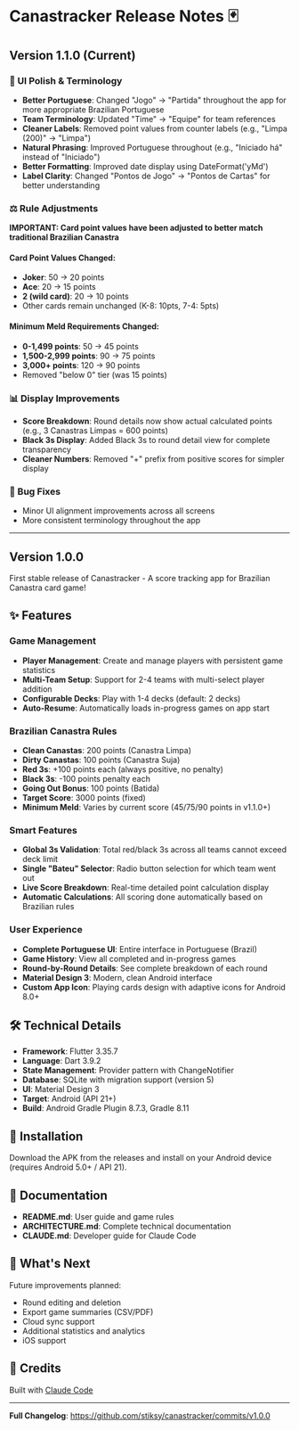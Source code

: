 # Canastracker Release Notes 🃏

## Version 1.1.0 (Current)

### 🎨 UI Polish & Terminology
- **Better Portuguese**: Changed "Jogo" → "Partida" throughout the app for more appropriate Brazilian Portuguese
- **Team Terminology**: Updated "Time" → "Equipe" for team references
- **Cleaner Labels**: Removed point values from counter labels (e.g., "Limpa (200)" → "Limpa")
- **Natural Phrasing**: Improved Portuguese throughout (e.g., "Iniciado há" instead of "Iniciado")
- **Better Formatting**: Improved date display using DateFormat('yMd')
- **Label Clarity**: Changed "Pontos de Jogo" → "Pontos de Cartas" for better understanding

### ⚖️ Rule Adjustments
**IMPORTANT: Card point values have been adjusted to better match traditional Brazilian Canastra**

#### Card Point Values Changed:
- **Joker**: 50 → 20 points
- **Ace**: 20 → 15 points
- **2 (wild card)**: 20 → 10 points
- Other cards remain unchanged (K-8: 10pts, 7-4: 5pts)

#### Minimum Meld Requirements Changed:
- **0-1,499 points**: 50 → 45 points
- **1,500-2,999 points**: 90 → 75 points
- **3,000+ points**: 120 → 90 points
- Removed "below 0" tier (was 15 points)

### 📊 Display Improvements
- **Score Breakdown**: Round details now show actual calculated points (e.g., 3 Canastras Limpas = 600 points)
- **Black 3s Display**: Added Black 3s to round detail view for complete transparency
- **Cleaner Numbers**: Removed "+" prefix from positive scores for simpler display

### 🐛 Bug Fixes
- Minor UI alignment improvements across all screens
- More consistent terminology throughout the app

---

## Version 1.0.0

First stable release of Canastracker - A score tracking app for Brazilian Canastra card game!

## ✨ Features

### Game Management
- **Player Management**: Create and manage players with persistent game statistics
- **Multi-Team Setup**: Support for 2-4 teams with multi-select player addition
- **Configurable Decks**: Play with 1-4 decks (default: 2 decks)
- **Auto-Resume**: Automatically loads in-progress games on app start

### Brazilian Canastra Rules
- **Clean Canastas**: 200 points (Canastra Limpa)
- **Dirty Canastas**: 100 points (Canastra Suja)
- **Red 3s**: +100 points each (always positive, no penalty)
- **Black 3s**: -100 points penalty each
- **Going Out Bonus**: 100 points (Batida)
- **Target Score**: 3000 points (fixed)
- **Minimum Meld**: Varies by current score (45/75/90 points in v1.1.0+)

### Smart Features
- **Global 3s Validation**: Total red/black 3s across all teams cannot exceed deck limit
- **Single "Bateu" Selector**: Radio button selection for which team went out
- **Live Score Breakdown**: Real-time detailed point calculation display
- **Automatic Calculations**: All scoring done automatically based on Brazilian rules

### User Experience
- **Complete Portuguese UI**: Entire interface in Portuguese (Brazil)
- **Game History**: View all completed and in-progress games
- **Round-by-Round Details**: See complete breakdown of each round
- **Material Design 3**: Modern, clean Android interface
- **Custom App Icon**: Playing cards design with adaptive icons for Android 8.0+

## 🛠️ Technical Details

- **Framework**: Flutter 3.35.7
- **Language**: Dart 3.9.2
- **State Management**: Provider pattern with ChangeNotifier
- **Database**: SQLite with migration support (version 5)
- **UI**: Material Design 3
- **Target**: Android (API 21+)
- **Build**: Android Gradle Plugin 8.7.3, Gradle 8.11

## 📱 Installation

Download the APK from the releases and install on your Android device (requires Android 5.0+ / API 21).

## 📖 Documentation

- **README.md**: User guide and game rules
- **ARCHITECTURE.md**: Complete technical documentation
- **CLAUDE.md**: Developer guide for Claude Code

## 🎯 What's Next

Future improvements planned:
- Round editing and deletion
- Export game summaries (CSV/PDF)
- Cloud sync support
- Additional statistics and analytics
- iOS support

## 🤝 Credits

Built with [Claude Code](https://claude.com/claude-code)

---

**Full Changelog**: https://github.com/stiksy/canastracker/commits/v1.0.0
